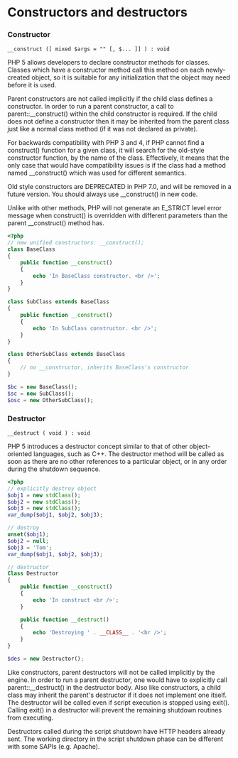 # Constructors and destructors

### Constructor

`__construct ([ mixed $args = "" [, $... ]] ) : void`

PHP 5 allows developers to declare constructor methods for classes. Classes which have a constructor method call this method on each newly-created object, so it is suitable for any initialization that the object may need before it is used. 

Parent constructors are not called implicitly if the child class defines a constructor. In order to run a parent constructor, a call to parent::__construct() within the child constructor is required. If the child does not define a constructor then it may be inherited from the parent class just like a normal class method (if it was not declared as private). 

For backwards compatibility with PHP 3 and 4, if PHP cannot find a construct() function for a given class, it will search for the old-style constructor function, by the name of the class. Effectively, it means that the only case that would have compatibility issues is if the class had a method named __construct() which was used for different semantics. 

Old style constructors are DEPRECATED in PHP 7.0, and will be removed in a future version. You should always use __construct() in new code. 

Unlike with other methods, PHP will not generate an E_STRICT level error message when construct() is overridden with different parameters than the parent __construct() method has. 

```php
<?php
// new unified constructors: __construct();
class BaseClass
{
    public function __construct()
    {   
        echo 'In BaseClass constructor. <br />';
    }   
}

class SubClass extends BaseClass
{
    public function __construct()
    {   
        echo 'In SubClass constructor. <br />';
    }   
}

class OtherSubClass extends BaseClass
{
    // no __constructor, inherits BaseClass's constructor
}

$bc = new BaseClass();
$sc = new SubClass();
$osc = new OtherSubClass();
```

### Destructor

`__destruct ( void ) : void `

PHP 5 introduces a destructor concept similar to that of other object-oriented languages, such as C++. The destructor method will be called as soon as there are no other references to a particular object, or in any order during the shutdown sequence. 

```php
<?php
// explicitly destroy object
$obj1 = new stdClass();
$obj2 = new stdClass();
$obj3 = new stdClass();
var_dump($obj1, $obj2, $obj3);

// destroy 
unset($obj1);
$obj2 = null;
$obj3 = 'Tom';
var_dump($obj1, $obj2, $obj3);

// destructor
Class Destructor
{
    public function __construct()
    {
        echo 'In construct <br />';
    }

    public function __destruct()
    {
        echo 'Destroying ' . __CLASS__ . '<br />';
    }
}

$des = new Destructor();
```

Like constructors, parent destructors will not be called implicitly by the engine. In order to run a parent destructor, one would have to explicitly call parent::__destruct() in the destructor body. Also like constructors, a child class may inherit the parent's destructor if it does not implement one itself. 
The destructor will be called even if script execution is stopped using exit(). Calling exit() in a destructor will prevent the remaining shutdown routines from executing. 

Destructors called during the script shutdown have HTTP headers already sent. The working directory in the script shutdown phase can be different with some SAPIs (e.g. Apache). 